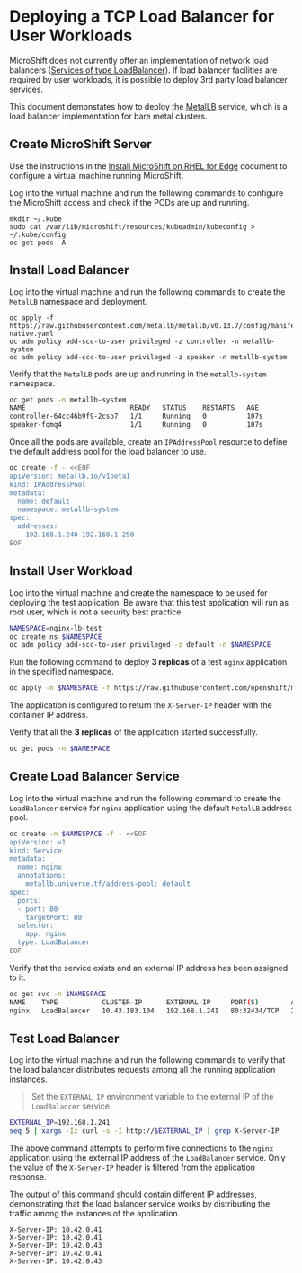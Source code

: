 # Deploying a TCP Load Balancer for User Workloads
MicroShift does not currently offer an implementation of network load balancers ([Services of type LoadBalancer](https://kubernetes.io/docs/tasks/access-application-cluster/create-external-load-balancer)). If load balancer facilities are required by user workloads, it is possible to deploy 3rd party load balancer services. 

This document demonstates how to deploy the [MetalLB](https://metallb.universe.tf) service, which is a load balancer implementation for bare metal clusters.

## Create MicroShift Server
Use the instructions in the [Install MicroShift on RHEL for Edge](./rhel4edge_iso.md) document to configure a virtual machine running MicroShift. 

Log into the virtual machine and run the following commands to configure the MicroShift access and check if the PODs are up and running.

```
mkdir ~/.kube
sudo cat /var/lib/microshift/resources/kubeadmin/kubeconfig > ~/.kube/config
oc get pods -A
```

## Install Load Balancer
Log into the virtual machine and run the following commands to create the `MetalLB` namespace and deployment.

```
oc apply -f https://raw.githubusercontent.com/metallb/metallb/v0.13.7/config/manifests/metallb-native.yaml
oc adm policy add-scc-to-user privileged -z controller -n metallb-system
oc adm policy add-scc-to-user privileged -z speaker -n metallb-system
```

Verify that the `MetalLB` pods are up and running in the `metallb-system` namespace.

```bash
oc get pods -n metallb-system
NAME                          READY   STATUS    RESTARTS   AGE
controller-64cc46b9f9-2csb7   1/1     Running   0          107s
speaker-fqmq4                 1/1     Running   0          107s
```

Once all the pods are available, create an `IPAddressPool` resource to define the default address pool for the load balancer to use.

```bash
oc create -f - <<EOF
apiVersion: metallb.io/v1beta1
kind: IPAddressPool
metadata:
  name: default
  namespace: metallb-system
spec:
  addresses:
  - 192.168.1.240-192.168.1.250
EOF
```

## Install User Workload
Log into the virtual machine and create the namespace to be used for deploying the test application.  Be aware that this test application will run as root user, which is not a security best practice.

```bash
NAMESPACE=nginx-lb-test
oc create ns $NAMESPACE
oc adm policy add-scc-to-user privileged -z default -n $NAMESPACE
```

Run the following command to deploy **3 replicas** of a test `nginx` application in the specified namespace.

```bash
oc apply -n $NAMESPACE -f https://raw.githubusercontent.com/openshift/microshift/main/docs/config/nginx-IP-header.yaml
```

The application is configured to return the `X-Server-IP` header with the container IP address.

Verify that all the **3 replicas** of the application started successfully.

```bash
oc get pods -n $NAMESPACE
```

## Create Load Balancer Service
Log into the virtual machine and run the following command to create the `LoadBalancer` service for `nginx` application using the default `MetalLB` address pool.

```bash
oc create -n $NAMESPACE -f - <<EOF
apiVersion: v1
kind: Service
metadata:
  name: nginx
  annotations:
    metallb.universe.tf/address-pool: default
spec:
  ports:
  - port: 80
    targetPort: 80
  selector:
    app: nginx
  type: LoadBalancer
EOF
```

Verify that the service exists and an external IP address has been assigned to it.

```bash
oc get svc -n $NAMESPACE
NAME    TYPE           CLUSTER-IP      EXTERNAL-IP     PORT(S)        AGE
nginx   LoadBalancer   10.43.183.104   192.168.1.241   80:32434/TCP   2m
```

## Test Load Balancer
Log into the virtual machine and run the following commands to verify that the load balancer distributes requests among all the running application instances.

> Set the `EXTERNAL_IP` environment variable to the external IP of the `LoadBalancer` service.

```bash
EXTERNAL_IP=192.168.1.241
seq 5 | xargs -Iz curl -s -I http://$EXTERNAL_IP | grep X-Server-IP
```

The above command attempts to perform five connections to the `nginx` application using the external IP address of the `LoadBalancer` service. Only the value of the `X-Server-IP` header is filtered from the application response.

The output of this command should contain different IP addresses, demonstrating that the load balancer service works by distributing the traffic among the instances of the application.

```
X-Server-IP: 10.42.0.41
X-Server-IP: 10.42.0.41
X-Server-IP: 10.42.0.43
X-Server-IP: 10.42.0.41
X-Server-IP: 10.42.0.43
```
